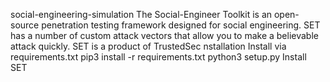 social-engineering-simulation
The Social-Engineer Toolkit is an open-source penetration testing framework designed for social engineering. SET has a number of custom attack vectors that allow you to make a believable attack quickly. SET is a product of TrustedSec nstallation Install via requirements.txt pip3 install -r requirements.txt python3 setup.py Install SET
